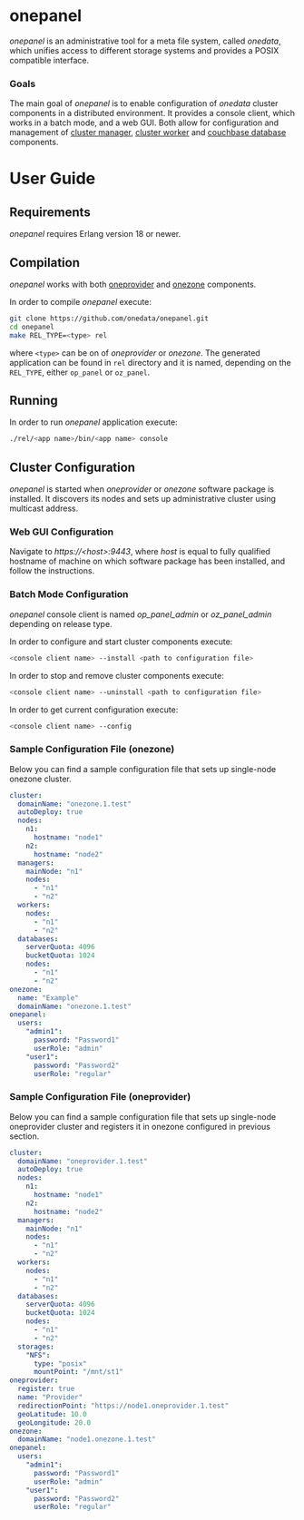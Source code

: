 # onepanel

*onepanel* is an administrative tool for a meta file system, called *onedata*,
which unifies access to different storage systems and provides a POSIX
compatible interface.

### Goals

The main goal of *onepanel* is to enable configuration of *onedata* cluster
components in a distributed environment. It provides a console client, which
works in a batch mode, and a web GUI. Both allow for configuration and
management of [cluster manager](https://github.com/onedata/cluster-manager),
[cluster worker](https://github.com/onedata/cluster-worker) and
[couchbase database](http://www.couchbase.com/) components.

# User Guide

## Requirements

*onepanel* requires Erlang version 18 or newer.

## Compilation

*onepanel* works with both [oneprovider](https://github.com/onedata/op-worker)
and [onezone](https://github.com/onedata/oz-worker) components.

In order to compile *onepanel* execute:

```bash
git clone https://github.com/onedata/onepanel.git
cd onepanel
make REL_TYPE=<type> rel
```

where `<type>` can be on of *oneprovider* or *onezone*. The generated application can be found in `rel` directory and it is named, depending on the `REL_TYPE`, either `op_panel` or `oz_panel`.

## Running

In order to run *onepanel* application execute:

```bash
./rel/<app name>/bin/<app name> console
```

## Cluster Configuration

*onepanel* is started when *oneprovider* or *onezone* software package is
installed. It discovers its nodes and sets up administrative cluster using
multicast address.

### Web GUI Configuration

Navigate to *https://\<host\>:9443*, where *host* is equal to fully qualified hostname of machine on which software package has been installed, and follow the instructions.

### Batch Mode Configuration

*onepanel* console client is named *op_panel_admin* or *oz_panel_admin* depending on release type.

In order to configure and start cluster components execute:

```bash
<console client name> --install <path to configuration file>
```

In order to stop and remove cluster components execute:

```bash
<console client name> --uninstall <path to configuration file>
```

In order to get current configuration execute:

```bash
<console client name> --config
```

### Sample Configuration File (onezone)

Below you can find a sample configuration file that sets up single-node onezone
cluster.

```yaml
cluster:
  domainName: "onezone.1.test"
  autoDeploy: true
  nodes:
    n1:
      hostname: "node1"
    n2:
      hostname: "node2"
  managers:
    mainNode: "n1"
    nodes:
      - "n1"
      - "n2"
  workers:
    nodes:
      - "n1"
      - "n2"
  databases:
    serverQuota: 4096
    bucketQuota: 1024
    nodes:
      - "n1"
      - "n2"
onezone:
  name: "Example"
  domainName: "onezone.1.test"
onepanel:
  users:
    "admin1":
      password: "Password1"
      userRole: "admin"
    "user1":
      password: "Password2"
      userRole: "regular"
```

### Sample Configuration File (oneprovider)

Below you can find a sample configuration file that sets up single-node
oneprovider cluster and registers it in onezone configured in previous section.

```yaml
cluster:
  domainName: "oneprovider.1.test"
  autoDeploy: true
  nodes:
    n1:
      hostname: "node1"
    n2:
      hostname: "node2"
  managers:
    mainNode: "n1"
    nodes:
      - "n1"
      - "n2"
  workers:
    nodes:
      - "n1"
      - "n2"
  databases:
    serverQuota: 4096
    bucketQuota: 1024
    nodes:
      - "n1"
      - "n2"
  storages:
    "NFS":
      type: "posix"
      mountPoint: "/mnt/st1"
oneprovider:
  register: true
  name: "Provider"
  redirectionPoint: "https://node1.oneprovider.1.test"
  geoLatitude: 10.0
  geoLongitude: 20.0
onezone:
  domainName: "node1.onezone.1.test"
onepanel:
  users:
    "admin1":
      password: "Password1"
      userRole: "admin"
    "user1":
      password: "Password2"
      userRole: "regular"
```
